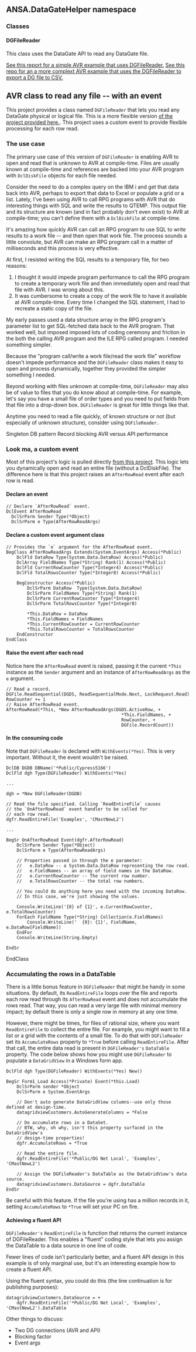 ## ANSA.DataGateHelper namespace

### Classes 

#### DGFileReader 

This class uses the DataGate API to read any DataGate file. 

[See this report for a simple AVR example that uses DGFileReader.](https://github.com/ASNA/avr-DGReadFile-example)
[See this repo for an a more complext AVR example that uses the DGFileReader to export a DG file to CSV.](https://github.com/ASNA/avr-version-of-export-dg-to-csv)

## AVR class to read any file -- with an event

This project provides a class named `DGFileReader` that lets you read any DataGate physical or logical file. This is a more flexible version [of the project provided here.](https://github.com/ASNA/generic-file-reader-simple). This project uses a custom event to provide flexible processing for each row read. 

### The use case

The primary use case of this version of `DGFileReader` is enabling AVR to open and read that is unknown to AVR at compile-time. Files are usually known at compile-time and references are backed into your AVR program with `DclDiskFile` objects for each file needed. 

Consider the need to do a complex query on the IBM i and get that data back into AVR, perhaps to export that data to Excel or populate a grid or a list. 
Lately, I've been using AVR to call RPG programs with AVR that do interesting things with SQL and write the results to QTEMP. This output file and its structure are known (and in fact probably don't even exist) to AVR at compile-time; you can't define them with a `DclDiskFile` at compile-time. 

It's amazing how quickly AVR can call an RPG program to use SQL to write results to a work file -- and then open that work file. The process sounds a little convolute, but AVR can make an RPG program call in a matter of milliseconds and this process is very effective.

At first, I resisted writing the SQL results to a temporary file, for two reasons:

1. I thought it would impede program performance to call the RPG program to create a temporary work file and then immediately open and read that file with AVR. I was wrong about this. 
2. It was cumbersome to create a copy of the work file to have it available at AVR compile-time. Every time I changed the SQL statement, I had to recreate a static copy of the file. 

My early passes used a data structure array in the RPG program's parameter list to get SQL-fetched data back to the AVR program. That worked well, but imposed imposed lots of coding ceremony and friction in the both the calling AVR program and the ILE RPG called program. I needed something simpler. 

Because the "program call/write a work file/read the work file" workflow doesn't impede performance and the `DGFileReader` class makes it easy to open and process dynamically, together they provided the simpler something I needed.

Beyond working with files unknown at compile-time, `DGFileReader` may also be of value to files that you do know about at compile-time. For example, let's say you have a small file of order types and you need to put fields from that file into a drop-down box. `DGFileReader` is great for little things like that. 

Anytime you need to read a file quickly, of known structure or not (but especially of unknown structure), consider using `DGFileReader.`


Singleton DB pattern
Record blocking 
AVR versus API performance 

### Look ma, a custom event

Most of this project's logic is pulled directly [from this project](https://github.com/ASNA/generic-file-reader-simple). This logic lets you dynamically open and read an entire file (without a DclDiskFile). The difference here is that this project raises an `AfterRowRead` event after each row is read. 

#### Declare an event

    // Declare `AfterRowRead` event.
    DclEvent AfterRowRead
      DclSrParm Sender Type(*Object) 
      DclSrParm e Type(AfterRowReadArgs) 

#### Declare a custom event argument class

    // Provides the `e` argument for the AfterRowRead event.
    BegClass AfterRowReadArgs Extends(System.EventArgs) Access(*Public)
        DclFld DataRow Type(System.Data.DataRow) Access(*Public)  
        DclArray FieldNames Type(*String) Rank(1) Access(*Public)
        DclFld CurrentRowCounter Type(*Integer4) Access(*Public)
        DclFld TotalRowsCounter Type(*Integer8) Access(*Public)

        BegConstructor Access(*Public) 
            DclSrParm DataRow  Type(System.Data.DataRow) 
            DclSrParm FieldNames Type(*String) Rank(1)
            DclSrParm CurrentRowCounter Type(*Integer4) 
            DclSrParm TotalRowsCounter Type(*Integer8) 
            
            *This.DataRow = DataRow
            *This.FieldNames = FieldNames
            *This.CurrentRowCounter = CurrentRowCounter
            *This.TotalRowsCounter = TotalRowsCounter  
        EndConstructor
    EndClass

#### Raise the event after each read

Notice here the `AfterRowRead` event is raised, passing it the current `*This` instance as the `Sender` argument and an instance of `AfterRowReadArgs` as the `e` argument.

    // Read a record.
    DGFile.ReadSequential(DGDS, ReadSequentialMode.Next, LockRequest.Read)
    RowCounter += 1
    // Raise AfterRowRead event.
    AfterRowRead(*This, *New AfterRowReadArgs(DGDS.ActiveRow, + 
                                                *This.FieldNames, +
                                                RowCounter, +
                                                DGFile.RecordCount))

#### In the consuming code

Note that `DGFileReader` is declared with `WithEvents(*Yes)`. This is very important. Without it, the event wouldn't be raised.

    DclDB DGDB DBName('*Public/Cypress5166')  
    DclFld dgh Type(DGFileReader) WithEvents(*Yes) 
    
    ...

    dgh = *New DGFileReader(DGDB)

    // Read the file specified. Calling `ReadEntireFile` causes 
    // the `OnAfterRowRead` event handler to be called for 
    // each row read. 
    dgfr.ReadEntireFile('Examples', 'CMastNewL2') 

    ...

    BegSr OnAfterRowRead Event(dgfr.AfterRowRead) 
        DclSrParm Sender Type(*Object)
        DclSrParm e Type(AfterRowReadArgs) 

        // Properties passed in through the e parameter:
        //   e.DataRow -- a System.Data.DataRow representing the row read.
        //   e.FieldNames -- an array of field names in the DataRow.
        //   e.CurrentRowCounter -- The current row number. 
        //   e.TotalRowsCounter -- the total row numbers. 

        // You could do anything here you need with the incoming DataRow. 
        // In this case, we're just showing the values. 

        Console.WriteLine('{0} of {1}', e.CurrentRowCounter, e.TotalRowsCounter)
        ForEach FieldName Type(*String) Collection(e.FieldNames)
            Console.WriteLine('  {0}: {1}', FieldName, e.DataRow[FieldName])
        EndFor 
        Console.WriteLine(String.Empty)

    EndSr
EndClass

### Accumulating the rows in a DataTable

There is a little bonus feature in `DGFileReader` that might be handy in some situations. By default, its `ReadEntireFile` loops over the file and reports each row read through its `AfterRowRead` event and does not accumulate the rows read. That way, you can read a very large file with minimal memory impact; by default there is only a single row in memory at any one time. 

However, there might be times, for files of rational size, where you want `ReadEntireFile` to collect the entire file. For example, you might want to fill a list or a grid with the contents of a small file. To do that with `DGFileReader` set its `AccumulateRows` property to `*True` before calling `ReadEntireFile`. After that call, the entire data read is present in `DGFileReader's` `DataTable` property. The code below shows how you might use `DGFileReader` to populate a `DataGridView` in a Windows form app.

    DclFld dgh Type(DGFileReader) WithEvents(*Yes) New() 

    BegSr Form1_Load Access(*Private) Event(*this.Load)
        DclSrParm sender *Object
        DclSrParm e System.EventArgs

        // Don't auto generate DataGridView columns--use only those defined at design-time.
        datagridviewCustomers.AutoGenerateColumns = *False

        // Do accumulate rows in a DataSet.
        // BTW, why, oh why, isn't this property surfaced in the DataGridView's 
        // design-time properties! 
        dgfr.AccumulateRows = *True 

        // Read the entire file.
        dgfr.ReadEntireFile('*Public/DG Net Local', 'Examples', 'CMastNewL2') 
        
        // Assign the DGFileReader's DataTable as the DataGridView's data source.
        datagridviewCustomers.DataSource = dgfr.DataTable 
    EndSr        

Be careful with this feature. If the file you're using has a million records in it, setting `AccumulateRows` to `*True` will set your PC on fire.

#### Achieving a fluent API

`DGFileReader's` `ReadEntireFile` is function that returns the current instance of DGFileReader. This enables a "fluent" coding style that lets you assign the DataTable to a data source in one line of code. 

Fewer lines of code isn't particularly better, and a fluent API design in this example is of only marginal use, but it's an interesting example how to create a fluent API.

Using the fluent syntax, you could do this (the line continuation is for publishing purposes):
    
    datagridviewCustomers.DataSource = + 
        dgfr.ReadEntireFile('*Public/DG Net Local', 'Examples', 'CMastNewL2').DataTable 

Other things to discuss:
* Two DG connections (AVR and API)
* Blocking factor
* Event args